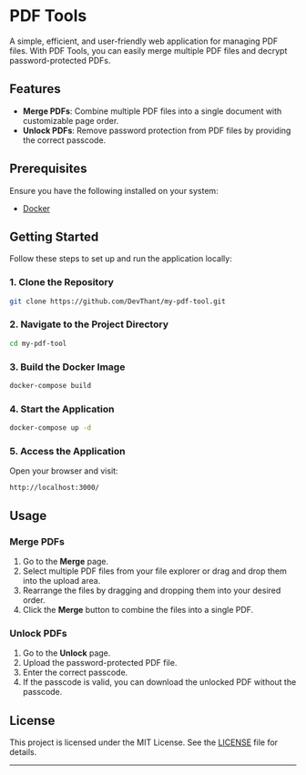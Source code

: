 # PDF Tools

A simple, efficient, and user-friendly web application for managing PDF files. With PDF Tools, you can easily merge multiple PDF files and decrypt password-protected PDFs.

## Features

- **Merge PDFs**: Combine multiple PDF files into a single document with customizable page order.
- **Unlock PDFs**: Remove password protection from PDF files by providing the correct passcode.

## Prerequisites

Ensure you have the following installed on your system:

- [Docker](https://www.docker.com/)

## Getting Started

Follow these steps to set up and run the application locally:

### 1. Clone the Repository

```bash
git clone https://github.com/DevThant/my-pdf-tool.git
```

### 2. Navigate to the Project Directory

```bash
cd my-pdf-tool
```

### 3. Build the Docker Image

```bash
docker-compose build
```

### 4. Start the Application

```bash
docker-compose up -d
```

### 5. Access the Application

Open your browser and visit:

```
http://localhost:3000/
```

## Usage

### Merge PDFs

1. Go to the **Merge** page.
2. Select multiple PDF files from your file explorer or drag and drop them into the upload area.
3. Rearrange the files by dragging and dropping them into your desired order.
4. Click the **Merge** button to combine the files into a single PDF.

### Unlock PDFs

1. Go to the **Unlock** page.
2. Upload the password-protected PDF file.
3. Enter the correct passcode.
4. If the passcode is valid, you can download the unlocked PDF without the passcode.

## License

This project is licensed under the MIT License. See the [LICENSE](LICENSE) file for details.

---
